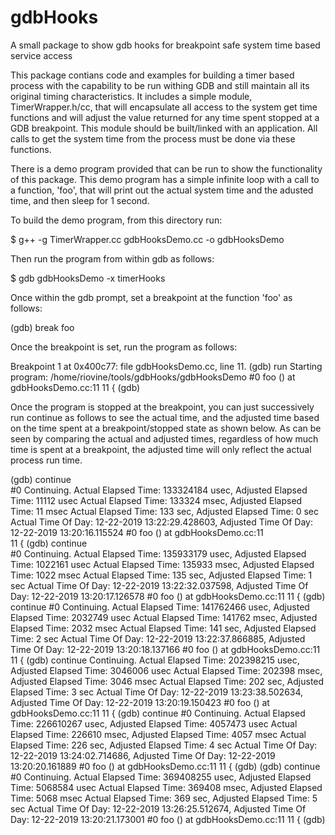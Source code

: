# gdbHooks
A small package to show gdb hooks for breakpoint safe system time based service access

This package contians code and examples for building a timer based process
with the capability to be run withing GDB and still maintain all its original
timing characteristics.  It includes a simple module, TimerWrapper.h/cc, that
will encapsulate all access to the system get time functions and will adjust
the value returned for any time spent stopped at a GDB breakpoint.  This module
should be built/linked with an application.  All calls to get the system time
from the process must be done via these functions.

There is a demo program provided that can be run to show the functionality of
this package.  This demo program has a simple infinite loop with a call to a
function, 'foo', that will print out the actual system time and the adusted
time, and then sleep for 1 second.

To build the demo program, from this directory run:

$ g++ -g TimerWrapper.cc gdbHooksDemo.cc -o gdbHooksDemo

Then run the program from within gdb as follows:

$ gdb gdbHooksDemo -x timerHooks

Once within the gdb prompt, set a breakpoint at the function 'foo' as follows:

(gdb) break foo

Once the breakpoint is set, run the program as follows:

Breakpoint 1 at 0x400c77: file gdbHooksDemo.cc, line 11.
(gdb) run
Starting program: /home/riovine/tools/gdbHooks/gdbHooksDemo
#0  foo () at gdbHooksDemo.cc:11
11  {
(gdb)

Once the program is stopped at the breakpoint, you can just successively run continue
as follows to see the actual time, and the adjusted time based on the time spent at
a breakpoint/stopped state as shown below.  As can be seen by comparing the actual and
adjusted times, regardless of how much time is spent at a breakpoint, the adjusted time
will only reflect the actual process run time.

(gdb) continue<br>
#0  <function called from gdb>
Continuing.
Actual Elapsed Time: 133324184 usec, Adjusted Elapsed Time: 11112 usec
Actual Elapsed Time: 133324 msec, Adjusted Elapsed Time: 11 msec
Actual Elapsed Time: 133 sec, Adjusted Elapsed Time: 0 sec
Actual Time Of Day: 12-22-2019 13:22:29.428603, Adjusted Time Of Day: 12-22-2019 13:20:16.115524
#0  foo () at gdbHooksDemo.cc:11<br>
11  {
(gdb) continue<br>
#0  <function called from gdb>
Continuing.
Actual Elapsed Time: 135933179 usec, Adjusted Elapsed Time: 1022161 usec
Actual Elapsed Time: 135933 msec, Adjusted Elapsed Time: 1022 msec
Actual Elapsed Time: 135 sec, Adjusted Elapsed Time: 1 sec
Actual Time Of Day: 12-22-2019 13:22:32.037598, Adjusted Time Of Day: 12-22-2019 13:20:17.126578
#0  foo () at gdbHooksDemo.cc:11
11  {
(gdb) continue
#0  <function called from gdb>
Continuing.
Actual Elapsed Time: 141762466 usec, Adjusted Elapsed Time: 2032749 usec
Actual Elapsed Time: 141762 msec, Adjusted Elapsed Time: 2032 msec
Actual Elapsed Time: 141 sec, Adjusted Elapsed Time: 2 sec
Actual Time Of Day: 12-22-2019 13:22:37.866885, Adjusted Time Of Day: 12-22-2019 13:20:18.137166
#0  foo () at gdbHooksDemo.cc:11
11  {
(gdb) continue
  <function called from gdb>
Continuing.
Actual Elapsed Time: 202398215 usec, Adjusted Elapsed Time: 3046006 usec
Actual Elapsed Time: 202398 msec, Adjusted Elapsed Time: 3046 msec
Actual Elapsed Time: 202 sec, Adjusted Elapsed Time: 3 sec
Actual Time Of Day: 12-22-2019 13:23:38.502634, Adjusted Time Of Day: 12-22-2019 13:20:19.150423
#0  foo () at gdbHooksDemo.cc:11
11  {
(gdb) continue
#0  <function called from gdb>
Continuing.
Actual Elapsed Time: 226610267 usec, Adjusted Elapsed Time: 4057473 usec
Actual Elapsed Time: 226610 msec, Adjusted Elapsed Time: 4057 msec
Actual Elapsed Time: 226 sec, Adjusted Elapsed Time: 4 sec
Actual Time Of Day: 12-22-2019 13:24:02.714686, Adjusted Time Of Day: 12-22-2019 13:20:20.161889
#0  foo () at gdbHooksDemo.cc:11
11  {
(gdb)
(gdb) continue
#0  <function called from gdb>
Continuing.
Actual Elapsed Time: 369408255 usec, Adjusted Elapsed Time: 5068584 usec
Actual Elapsed Time: 369408 msec, Adjusted Elapsed Time: 5068 msec
Actual Elapsed Time: 369 sec, Adjusted Elapsed Time: 5 sec
Actual Time Of Day: 12-22-2019 13:26:25.512674, Adjusted Time Of Day: 12-22-2019 13:20:21.173001
#0  foo () at gdbHooksDemo.cc:11
11  {
(gdb)


